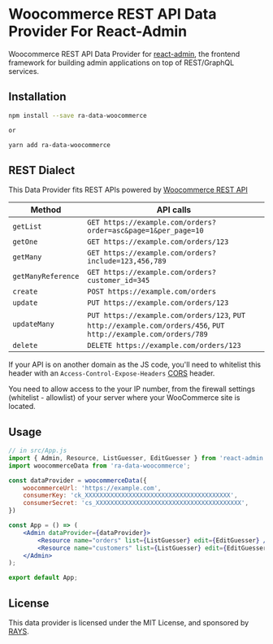 # Woocommerce REST API Data Provider For React-Admin

Woocommerce REST API Data Provider for [react-admin](https://github.com/marmelab/react-admin), the frontend framework for building admin applications on top of REST/GraphQL services.

## Installation

```sh
npm install --save ra-data-woocommerce

or

yarn add ra-data-woocommerce
```

## REST Dialect

This Data Provider fits REST APIs powered by [Woocommerce REST API](https://woocommerce.github.io/woocommerce-rest-api-docs)

| Method             | API calls                                                                                                    |
| ------------------ | -------------------------------------------------------------------------------------------------------------|
| `getList`          | `GET https://example.com/orders?order=asc&page=1&per_page=10`                                                 |
| `getOne`           | `GET https://example.com/orders/123`                                                                          |
| `getMany`          | `GET https://example.com/orders?include=123,456,789`                                                          |
| `getManyReference` | `GET https://example.com/orders?customer_id=345`                                                              |
| `create`           | `POST https://example.com/orders`                                                                             |
| `update`           | `PUT https://example.com/orders/123`                                                                          |
| `updateMany`       | `PUT https://example.com/orders/123`, `PUT http://example.com/orders/456`, `PUT http://example.com/orders/789`  |
| `delete`           | `DELETE https://example.com/orders/123`                                                                       |

If your API is on another domain as the JS code, you'll need to whitelist this header with an `Access-Control-Expose-Headers` [CORS](https://developer.mozilla.org/en-US/docs/Web/HTTP/Access_control_CORS) header.

You need to allow access to the your IP number, from the firewall settings (whitelist - allowlist) of your server where your WooCommerce site is located.


## Usage

```jsx
// in src/App.js
import { Admin, Resource, ListGuesser, EditGuesser } from 'react-admin';
import woocommerceData from 'ra-data-woocommerce';

const dataProvider = woocommerceData({
    woocommerceUrl: 'https://example.com',
    consumerKey: 'ck_XXXXXXXXXXXXXXXXXXXXXXXXXXXXXXXXXXXXXXXX',
    consumerSecret: 'cs_XXXXXXXXXXXXXXXXXXXXXXXXXXXXXXXXXXXXXXXX',
})

const App = () => (
    <Admin dataProvider={dataProvider}>
        <Resource name="orders" list={ListGuesser} edit={EditGuesser} />
        <Resource name="customers" list={ListGuesser} edit={EditGuesser} />
    </Admin>
);

export default App;
```

## License

This data provider is licensed under the MIT License, and sponsored by [RAYS](https://rays.com.tr).
